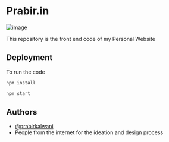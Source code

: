 
# Prabir.in

![image](https://github.com/PrabirKalwani/Portfolio_Site/assets/70889682/61b2f615-888a-4368-98b8-e9b925850410)


This repository is the front end code of my Personal Website


## Deployment

To run the code

```bash
npm install
```


```bash
npm start
```


## Authors

- [@prabirkalwani](https://www.github.com/prabirkalwani)
- People from the internet for the ideation and design process 


